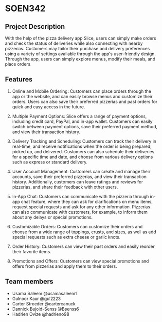 # SOEN342

## Project Description
With the help of the pizza delivery app Slice, users can simply make orders and check the status of deliveries while also connecting with nearby pizzerias. Customers may tailor their purchase and delivery preferences using a variety of settings available through the app's user-friendly design. Through the app, users can simply explore menus, modify their meals, and place orders.

## Features
1. Online and Mobile Ordering: Customers can place orders through the app or the website, and can easily browse menus and customize their orders. Users can also save their preferred pizzerias and past orders for quick and easy access in the future.

2. Multiple Payment Options: Slice offers a range of payment options, including credit card, PayPal, and in-app wallet. Customers can easily switch between payment options, save their preferred payment method, and view their transaction history.

3. Delivery Tracking and Scheduling: Customers can track their delivery in real-time, and receive notifications when the order is being prepared, picked up, and delivered. Customers can also schedule their deliveries for a specific time and date, and choose from various delivery options such as express or standard delivery.

4. User Account Management: Customers can create and manage their accounts, save their preferred pizzerias, and view their transaction history. Additionally, customers can leave ratings and reviews for pizzerias, and share their feedback with other users.

5. In-App Chat: Customers can communicate with the pizzeria through in-app chat feature, where they can ask for clarifications on menu items, request special requests and ask for any other information. Pizzerias can also communicate with customers, for example, to inform them about any delays or special promotions.

6. Customizable Orders: Customers can customize their orders and choose from a wide range of toppings, crusts, and sizes, as well as add special requests such as extra cheese or garlic knots.

7. Order History: Customers can view their past orders and easily reorder their favorite items.

8. Promotions and Offers: Customers can view special promotions and offers from pizzerias and apply them to their orders.

## Team members
- Usama Saleem @usamasaleem1
- Gulnoor Kaur @gul2223
- Carter Stroeder @cartercanuck
- Dannick Bujold-Senss @Bsenss6
- Hadrien Ovize @hadrieno98
